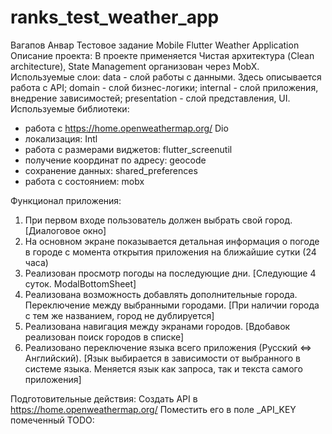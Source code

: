 # ranks_test_weather_app

Вагапов Анвар
Тестовое задание Mobile Flutter Weather Application
Описание проекта: В проекте применяется Чистая архитектура (Clean architecture), State Management организован через MobX. Используемые слои:
data - слой работы с данными. Здесь описывается работа с API;
domain - слой бизнес-логики;
internal - слой приложения, внедрение зависимостей;
presentation - слой представления, UI.
Используемые библиотеки: 
- работа с https://home.openweathermap.org/ Dio
- локализация: Intl
- работа с размерами виджетов: flutter_screenutil
- получение координат по адресу: geocode
- сохранение данных: shared_preferences
- работа с состоянием: mobx

Функционал приложения:
1. При первом входе пользователь должен выбрать свой город. [Диалоговое окно]
2. На основном экране показывается детальная информация о погоде в городе с момента открытия приложения на ближайшие сутки (24 часа)
3. Реализован просмотр погоды на последующие дни. [Следующие 4 суток. ModalBottomSheet]
4. Реализована возможность добавлять дополнительные города. Переключение между выбранными городами. [При наличии города с тем же названием, город не дублируется]
5. Реализована навигация между экранами городов. [Вдобавок реализован поиск городов в списке]
6. Реализовано переключение языка всего приложения (Русский <=> Английский). [Язык выбирается в зависимости от выбранного в системе языка. Меняется язык как запроса, так и текста самого приложения]

Подготовительные действия: Создать API в https://home.openweathermap.org/ Поместить его в поле _API_KEY помеченный TODO:

